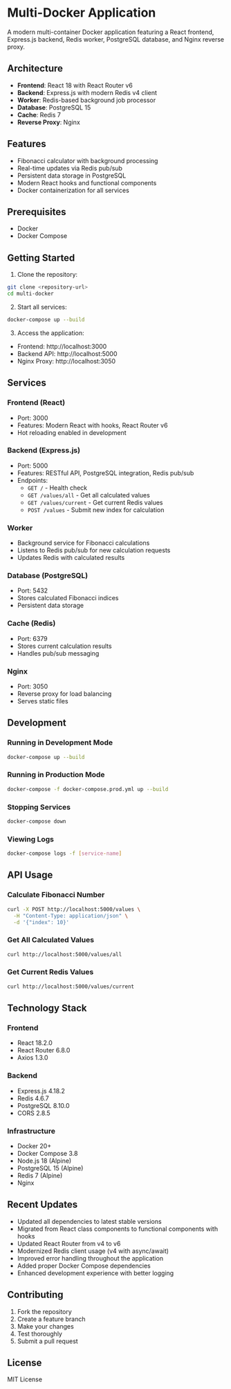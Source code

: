 # Multi-Docker Application

A modern multi-container Docker application featuring a React frontend, Express.js backend, Redis worker, PostgreSQL database, and Nginx reverse proxy.

## Architecture

- **Frontend**: React 18 with React Router v6
- **Backend**: Express.js with modern Redis v4 client
- **Worker**: Redis-based background job processor
- **Database**: PostgreSQL 15
- **Cache**: Redis 7
- **Reverse Proxy**: Nginx

## Features

- Fibonacci calculator with background processing
- Real-time updates via Redis pub/sub
- Persistent data storage in PostgreSQL
- Modern React hooks and functional components
- Docker containerization for all services

## Prerequisites

- Docker
- Docker Compose

## Getting Started

1. Clone the repository:
```bash
git clone <repository-url>
cd multi-docker
```

2. Start all services:
```bash
docker-compose up --build
```

3. Access the application:
- Frontend: http://localhost:3000
- Backend API: http://localhost:5000
- Nginx Proxy: http://localhost:3050

## Services

### Frontend (React)
- Port: 3000
- Features: Modern React with hooks, React Router v6
- Hot reloading enabled in development

### Backend (Express.js)
- Port: 5000
- Features: RESTful API, PostgreSQL integration, Redis pub/sub
- Endpoints:
  - `GET /` - Health check
  - `GET /values/all` - Get all calculated values
  - `GET /values/current` - Get current Redis values
  - `POST /values` - Submit new index for calculation

### Worker
- Background service for Fibonacci calculations
- Listens to Redis pub/sub for new calculation requests
- Updates Redis with calculated results

### Database (PostgreSQL)
- Port: 5432
- Stores calculated Fibonacci indices
- Persistent data storage

### Cache (Redis)
- Port: 6379
- Stores current calculation results
- Handles pub/sub messaging

### Nginx
- Port: 3050
- Reverse proxy for load balancing
- Serves static files

## Development

### Running in Development Mode
```bash
docker-compose up --build
```

### Running in Production Mode
```bash
docker-compose -f docker-compose.prod.yml up --build
```

### Stopping Services
```bash
docker-compose down
```

### Viewing Logs
```bash
docker-compose logs -f [service-name]
```

## API Usage

### Calculate Fibonacci Number
```bash
curl -X POST http://localhost:5000/values \
  -H "Content-Type: application/json" \
  -d '{"index": 10}'
```

### Get All Calculated Values
```bash
curl http://localhost:5000/values/all
```

### Get Current Redis Values
```bash
curl http://localhost:5000/values/current
```

## Technology Stack

### Frontend
- React 18.2.0
- React Router 6.8.0
- Axios 1.3.0

### Backend
- Express.js 4.18.2
- Redis 4.6.7
- PostgreSQL 8.10.0
- CORS 2.8.5

### Infrastructure
- Docker 20+
- Docker Compose 3.8
- Node.js 18 (Alpine)
- PostgreSQL 15 (Alpine)
- Redis 7 (Alpine)
- Nginx

## Recent Updates

- Updated all dependencies to latest stable versions
- Migrated from React class components to functional components with hooks
- Updated React Router from v4 to v6
- Modernized Redis client usage (v4 with async/await)
- Improved error handling throughout the application
- Added proper Docker Compose dependencies
- Enhanced development experience with better logging

## Contributing

1. Fork the repository
2. Create a feature branch
3. Make your changes
4. Test thoroughly
5. Submit a pull request

## License

MIT License 